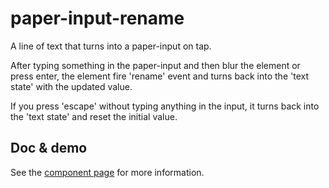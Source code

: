 # paper-input-rename

A line of text that turns into a paper-input on tap. 

After typing something in the paper-input and then blur the element or press enter, the element fire 'rename' event and turns back into the 'text state' with the updated value.

If you press 'escape' without typing anything in the input, it  turns back into the 'text state' and reset the initial value.

## Doc & demo

See the [component page](http://zecat.github.io/paper-input-rename) for more information.
